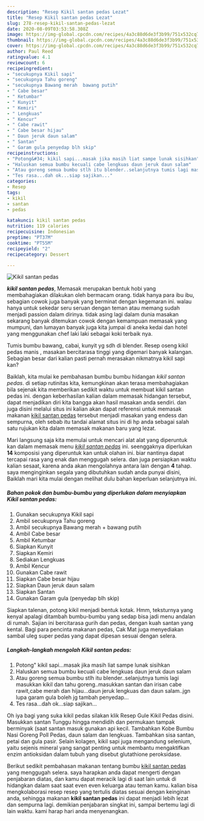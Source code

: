 ```yaml
---
description: "Resep Kikil santan pedas Lezat"
title: "Resep Kikil santan pedas Lezat"
slug: 278-resep-kikil-santan-pedas-lezat
date: 2020-08-09T03:53:58.308Z
image: https://img-global.cpcdn.com/recipes/4a3c88d6de3f3b99/751x532cq70/kikil-santan-pedas-foto-resep-utama.jpg
thumbnail: https://img-global.cpcdn.com/recipes/4a3c88d6de3f3b99/751x532cq70/kikil-santan-pedas-foto-resep-utama.jpg
cover: https://img-global.cpcdn.com/recipes/4a3c88d6de3f3b99/751x532cq70/kikil-santan-pedas-foto-resep-utama.jpg
author: Paul Reed
ratingvalue: 4.1
reviewcount: 6
recipeingredient:
- "secukupnya Kikil sapi"
- "secukupnya Tahu goreng"
- "secukupnya Bawang merah  bawang putih"
- " Cabe besar"
- " Ketumbar"
- " Kunyit"
- " Kemiri"
- " Lengkuas"
- " Kencur"
- " Cabe rawit"
- " Cabe besar hijau"
- " Daun jeruk daun salam"
- " Santan"
- " Garam gula penyedap blh skip"
recipeinstructions:
- "Potong&#34; kikil sapi...masak jika masih liat sampe lunak sisihkan"
- "Haluskan semua bumbu kecuali cabe lengkuas daun jeruk daun salam"
- "Atau goreng semua bumbu stlh itu blender..selanjutnya tumis lagi masukkan kikil dan tahu goreng..masukkan santan dan irisan cabe rawit,cabe merah dan hijau...daun jeruk lengkuas dan daun salam..jgn lupa garam gula boleh jg tambah penyedap..."
- "Tes rasa...dah ok...siap sajikan..."
categories:
- Resep
tags:
- kikil
- santan
- pedas

katakunci: kikil santan pedas 
nutrition: 119 calories
recipecuisine: Indonesian
preptime: "PT37M"
cooktime: "PT55M"
recipeyield: "2"
recipecategory: Dessert

---
```



![Kikil santan pedas](https://img-global.cpcdn.com/recipes/4a3c88d6de3f3b99/751x532cq70/kikil-santan-pedas-foto-resep-utama.jpg)

<b><i>kikil santan pedas</i></b>, Memasak merupakan bentuk hobi yang membahagiakan dilakukan oleh bermacam orang. tidak hanya para ibu ibu, sebagian cowok juga banyak yang berminat dengan kegemaran ini. walau hanya untuk sekedar seru seruan dengan teman atau memang sudah menjadi passion dalam dirinya. tidak asing lagi dalam dunia masakan sekarang banyak ditemukan cowok dengan kemampuan memasak yang mumpuni, dan lumayan banyak juga kita jumpai di aneka kedai dan hotel yang menggunakan chef laki laki sebagai koki terbaik nya.

Tumis bumbu bawang, cabai, kunyit yg sdh di blender. Resep oseng kikil pedas manis , masakan bercitarasa tinggi yang digemari banyak kalangan. Sebagian besar dari kalian pasti pernah merasakan nikmatnya kikil sapi kan?

Baiklah, kita mulai ke pembahasan bumbu bumbu hidangan <i>kikil santan pedas</i>. di setiap rutinitas kita, kemungkinan akan terasa membahagiakan bila sejenak kita memberikan sedikit waktu untuk membuat kikil santan pedas ini. dengan keberhasilan kalian dalam memasak hidangan tersebut, dapat menjadikan diri kita bangga akan hasil masakan anda sendiri. dan juga disini melalui situs ini kalian akan dapat referensi untuk memasak makanan <u>kikil santan pedas</u> tersebut menjadi masakan yang endess dan sempurna, oleh sebab itu tandai alamat situs ini di hp anda sebagai salah satu rujukan kita dalam memasak makanan baru yang lezat.


Mari langsung saja kita memulai untuk mencari alat alat yang diperuntuk kan dalam memasak menu <u><i>kikil santan pedas</i></u> ini. seenggaknya diperlukan <b>14</b> komposisi yang diperuntuk kan untuk olahan ini. biar nantinya dapat tercapai rasa yang enak dan menggugah selera. dan juga persiapkan waktu kalian sesaat, karena anda akan mengolahnya antara lain dengan <b>4</b> tahap. saya menginginkan segala yang dibutuhkan sudah anda punyai disini, Baiklah mari kita mulai dengan melihat dulu bahan keperluan selanjutnya ini.

<!--inarticleads1-->

##### Bahan pokok dan bumbu-bumbu yang diperlukan dalam menyiapkan Kikil santan pedas:

1. Gunakan secukupnya Kikil sapi
1. Ambil secukupnya Tahu goreng
1. Ambil secukupnya Bawang merah + bawang putih
1. Ambil  Cabe besar
1. Ambil  Ketumbar
1. Siapkan  Kunyit
1. Siapkan  Kemiri
1. Sediakan  Lengkuas
1. Ambil  Kencur
1. Gunakan  Cabe rawit
1. Siapkan  Cabe besar hijau
1. Siapkan  Daun jeruk daun salam
1. Siapkan  Santan
1. Gunakan  Garam gula (penyedap blh skip)


Siapkan talenan, potong kikil menjadi bentuk kotak. Hmm, teksturnya yang kenyal apalagi ditambah bumbu-bumbu yang sedap bisa jadi menu andalan di rumah. Sajian ini bercitarasa gurih dan pedas, dengan kuah santan yang kental. Bagi para pencinta makanan pedas, Cak Mat juga menyediakan sambal uleg super pedas yang dapat dipesan sesuai dengan selera. 

<!--inarticleads2-->

##### Langkah-langkah mengolah Kikil santan pedas:

1. Potong&#34; kikil sapi...masak jika masih liat sampe lunak sisihkan
1. Haluskan semua bumbu kecuali cabe lengkuas daun jeruk daun salam
1. Atau goreng semua bumbu stlh itu blender..selanjutnya tumis lagi masukkan kikil dan tahu goreng..masukkan santan dan irisan cabe rawit,cabe merah dan hijau...daun jeruk lengkuas dan daun salam..jgn lupa garam gula boleh jg tambah penyedap...
1. Tes rasa...dah ok...siap sajikan...


Oh iya bagi yang suka kikil pedas silakan klik Resep Gule Kikil Pedas disini. Masukkan santan Tunggu hingga mendidih dan permukaan tampak berminyak (saat santan masuk gunakan api kecil. Tambahkan Kobe Bumbu Nasi Goreng Poll Pedas, daun salam dan lengkuas. Tambahkan sisa santan, petai dan gula pasir. Selain kolagen, kikil sapi juga mengandung selenium, yaitu sejenis mineral yang sangat penting untuk membantu mengaktifkan enzim antioksidan dalam tubuh yang disebut glutathione peroksidase. 

Berikut sedikit pembahasan makanan tentang bumbu <u>kikil santan pedas</u> yang menggugah selera. saya harapkan anda dapat mengerti dengan penjabaran diatas, dan kamu dapat meracik lagi di saat lain untuk di hidangkan dalam saat saat even even keluarga atau teman kamu. kalian bisa mengkolaborasi resep resep yang tertulis diatas sesuai dengan keinginan anda, sehingga makanan <b>kikil santan pedas</b> ini dapat menjadi lebih lezat dan sempurna lagi. demikian penjabaran singkat ini, sampai bertemu lagi di lain waktu. kami harap hari anda menyenangkan.
